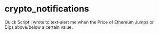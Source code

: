 # crypto_notifications
Quick Script I wrote to text-alert me when the Price of Ethereum Jumps or Dips above/below a certain value.
